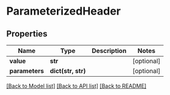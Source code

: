 # ParameterizedHeader

## Properties

| Name           | Type               | Description | Notes      |
| -------------- | ------------------ | ----------- | ---------- |
| **value**      | **str**            |             | [optional] |
| **parameters** | **dict(str, str)** |             | [optional] |

[[Back to Model list]](../README.md#documentation-for-models) [[Back to API list]](../README.md#documentation-for-api-endpoints) [[Back to README]](../README.md)
